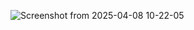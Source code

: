 ![Screenshot from 2025-04-08 10-22-05](https://github.com/user-attachments/assets/4592c823-6c83-4dfb-9940-1229d7913d50)
